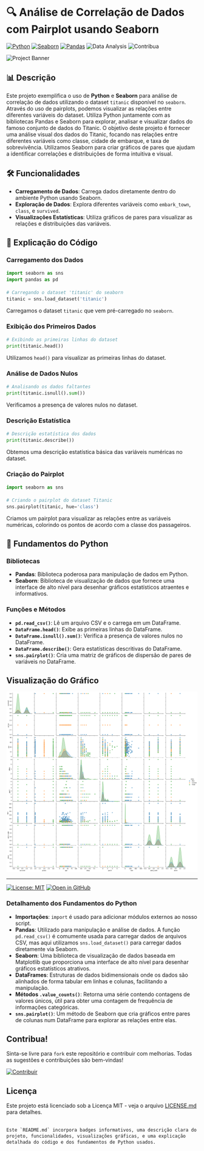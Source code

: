 

# 🔍 Análise de Correlação de Dados com Pairplot usando Seaborn


[![Python](https://img.shields.io/badge/Python-3.12-blue.svg)](https://www.python.org/downloads/release/python-3120/)
[![Seaborn](https://img.shields.io/badge/Seaborn-0.11.2-orange.svg)](https://seaborn.pydata.org/)
[![Pandas](https://img.shields.io/badge/Pandas-1.3.3-yellow.svg)](https://pandas.pydata.org/)
![Data Analysis](https://img.shields.io/badge/Data%20Analysis-Titanic-green)
![Contribua](https://img.shields.io/badge/Contribua-Welcome-brightgreen)

![Project Banner](https://source.unsplash.com/random/800x200?coding)

## 📊 Descrição
Este projeto exemplifica o uso de **Python** e **Seaborn** para análise de correlação de dados utilizando o dataset `titanic` disponível no `seaborn`. Através do uso de pairplots, podemos visualizar as relações entre diferentes variáveis do dataset.
Utiliza Python juntamente com as bibliotecas Pandas e Seaborn para explorar, analisar e visualizar dados do famoso conjunto de dados do Titanic.
O objetivo deste projeto é fornecer uma análise visual dos dados do Titanic, focando nas relações entre diferentes variáveis como classe, cidade de embarque, e taxa de sobrevivência. Utilizamos Seaborn para criar gráficos de pares que ajudam a identificar correlações e distribuições de forma intuitiva e visual.

## 🛠️ Funcionalidades

- **Carregamento de Dados**: Carrega dados diretamente dentro do ambiente Python usando Seaborn.
- **Exploração de Dados**: Explora diferentes variáveis como `embark_town`, `class`, e `survived`.
- **Visualizações Estatísticas**: Utiliza gráficos de pares para visualizar as relações e distribuições das variáveis.


## 🚀 Explicação do Código


### Carregamento dos Dados
```python
import seaborn as sns
import pandas as pd

# Carregando o dataset 'titanic' do seaborn
titanic = sns.load_dataset('titanic')
```
Carregamos o dataset `titanic` que vem pré-carregado no `seaborn`.

### Exibição dos Primeiros Dados
```python
# Exibindo as primeiras linhas do dataset
print(titanic.head())
```
Utilizamos `head()` para visualizar as primeiras linhas do dataset.

### Análise de Dados Nulos
```python
# Analisando os dados faltantes
print(titanic.isnull().sum())
```
Verificamos a presença de valores nulos no dataset.

### Descrição Estatística
```python
# Descrição estatística dos dados
print(titanic.describe())
```
Obtemos uma descrição estatística básica das variáveis numéricas no dataset.

### Criação do Pairplot
```python
import seaborn as sns

# Criando o pairplot do dataset Titanic
sns.pairplot(titanic, hue='class')
```
Criamos um pairplot para visualizar as relações entre as variáveis numéricas, colorindo os pontos de acordo com a classe dos passageiros.


## 🧱 Fundamentos do Python
### Bibliotecas
- **Pandas**: Biblioteca poderosa para manipulação de dados em Python.
- **Seaborn**: Biblioteca de visualização de dados que fornece uma interface de alto nível para desenhar gráficos estatísticos atraentes e informativos.

### Funções e Métodos
- **`pd.read_csv()`**: Lê um arquivo CSV e o carrega em um DataFrame.
- **`DataFrame.head()`**: Exibe as primeiras linhas do DataFrame.
- **`DataFrame.isnull().sum()`**: Verifica a presença de valores nulos no DataFrame.
- **`DataFrame.describe()`**: Gera estatísticas descritivas do DataFrame.
- **`sns.pairplot()`**: Cria uma matriz de gráficos de dispersão de pares de variáveis no DataFrame.

## Visualização do Gráfico
![Pairplot do Titanic](pairplot_titanic.png)

---


[![License: MIT](https://img.shields.io/badge/License-MIT-yellow.svg)](https://opensource.org/licenses/MIT)
[![Open in GitHub](https://img.shields.io/badge/Open%20in-GitHub-green)](https://github.com/PH3-Digital/ADA-Coders-2024/tree/main/Desafio-CorrelacaoDados-Pairplot-Seaborn)



### Detalhamento dos Fundamentos do Python

- **Importações**: `import` é usado para adicionar módulos externos ao nosso script.
- **Pandas**: Utilizado para manipulação e análise de dados. A função `pd.read_csv()` é comumente usada para carregar dados de arquivos CSV, mas aqui utilizamos `sns.load_dataset()` para carregar dados diretamente via Seaborn.
- **Seaborn**: Uma biblioteca de visualização de dados baseada em Matplotlib que proporciona uma interface de alto nível para desenhar gráficos estatísticos atrativos.
- **DataFrames**: Estruturas de dados bidimensionais onde os dados são alinhados de forma tabular em linhas e colunas, facilitando a manipulação.
- **Métodos `.value_counts()`**: Retorna uma série contendo contagens de valores únicos, útil para obter uma contagem de frequência de informações categóricas.
- **`sns.pairplot()`**: Um método de Seaborn que cria gráficos entre pares de colunas num DataFrame para explorar as relações entre elas.

## Contribua!

Sinta-se livre para `fork` este repositório e contribuir com melhorias. Todas as sugestões e contribuições são bem-vindas!

[![Contribuir](https://yourbuttonimageurl.png)](https://github.com/PH3-Digital/ADA-Coders-2024/tree/main/Desafio-CorrelacaoDados-Pairplot-Seaborn)

## Licença

Este projeto está licenciado sob a Licença MIT - veja o arquivo [LICENSE.md](LICENSE.md) para detalhes.
```

Este `README.md` incorpora badges informativos, uma descrição clara do projeto, funcionalidades, visualizações gráficas, e uma explicação detalhada do código e dos fundamentos de Python usados.